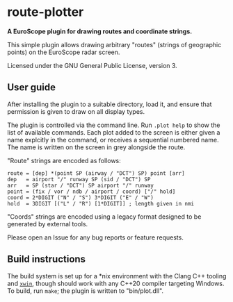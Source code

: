 # route-plotter

**A EuroScope plugin for drawing routes and coordinate strings.**

This simple plugin allows drawing arbitrary "routes" (strings of geographic
points) on the EuroScope radar screen.

Licensed under the GNU General Public License, version 3.

## User guide

After installing the plugin to a suitable directory, load it, and ensure that
permission is given to draw on all display types.

The plugin is controlled via the command line. Run `.plot help` to show the list
of available commands. Each plot added to the screen is either given a name
explcitly in the command, or receives a sequential numbered name. The name is
written on the screen in grey alongside the route.

"Route" strings are encoded as follows:

```abnf
route = [dep] *(point SP (airway / "DCT") SP) point [arr]
dep   = airport "/" runway SP (sid / "DCT") SP
arr   = SP (star / "DCT") SP airport "/" runway
point = (fix / vor / ndb / airport / coord) ["/" hold]
coord = 2*DIGIT ("N" / "S") 3*DIGIT ("E" / "W")
hold  = 3DIGIT [("L" / "R") [1*DIGIT]] ; length given in nmi
```

"Coords" strings are encoded using a legacy format designed to be generated by
external tools.

Please open an Issue for any bug reports or feature requests.

## Build instructions

The build system is set up for a \*nix environment with the Clang C++ tooling
and [`xwin`](https://github.com/Jake-Shadle/xwin/), though should work with any
C++20 compiler targeting Windows. To build, run `make`; the plugin is written to
"bin/plot.dll".
